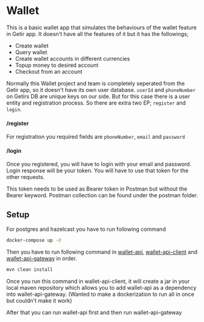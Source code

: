 
# Wallet

This is a basic wallet app that simulates the behaviours of the wallet feature in Getir app. It doesn't have all the features of it but it has the followings;

- Create wallet
- Query wallet
- Create wallet accounts in different currencies
- Topup money to desired account
- Checkout from an account

Normally this Wallet project and team is completely seperated from the Getir app,
so it doesn't have its own user database. ```userId``` and ```phoneNumber``` on Getirs DB
are unique keys on our side. But for this case there is a user entity and registration process.
So there are extra two EP; ```register``` and ```login```.

#### /register

For registration you required fields are ```phoneNumber```, ```email``` and ```password```

#### /login

Once you registered, you will have to login with your email and password.
Login response will be your token.
You will have to use that token for the other requests.

This token needs to be used as Bearer token in Postman but without the Bearer keyword. Postman collection can be found under the postman folder.


## Setup

For postgres and hazelcast you have to run following command

```bash
docker-compose up -d
```

Then you have to run following command in [wallet-api](https://github.com/selimkundakci/wallet-api), [wallet-api-client](https://github.com/selimkundakci/wallet-api-client) and [wallet-api-gateway](https://github.com/selimkundakci/wallet-api-gateway) in order.

```bash
mvn clean install
```

Once you run this command in wallet-api-client, it will create a jar in your local maven repository which allows you to add
wallet-api as a dependency into wallet-api-gateway. (Wanted to make a dockerization to run all in once but couldn't make it work)

After that you can run wallet-api first and then run wallet-api-gateway
